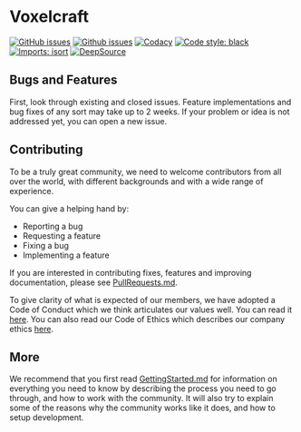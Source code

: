 <!--
-----------------------------------------------------------------------------------------
Copyright (c) 2023 Voxelcraft

For copying notice, see https://github.com/CMihai99/voxelcraft/blob/main/COPYING.
For licenses we use, see https://github.com/CMihai99/voxelcraft/tree/main/LICENSES.
-----------------------------------------------------------------------------------------
-->

# Voxelcraft

[![GitHub issues](https://img.shields.io/github/issues/CMihai99/voxelcraft)](https://github.com/CMihai99/voxelcraft/issues?q=is%3Aissue+is%3Aopen)
[![Github issues](https://img.shields.io/github/issues-closed/CMihai99/voxelcraft)](https://github.com/CMihai99/voxelcraft/issues?q=is%3Aissue+is%3Aclosed)
[![Codacy](https://img.shields.io/codacy/grade/6a5dd521dc2b40cf80cb67133ea652a4)](https://app.codacy.com/gh/CMihai99/voxelcraft/dashboard)
[![Code style: black](https://img.shields.io/badge/code%20style-black-000000.svg)](https://github.com/psf/black)
[![Imports: isort](https://img.shields.io/badge/%20imports-isort-%231674b1?style=flat&labelColor=ef8336)](https://pycqa.github.io/isort/)
[![DeepSource](https://static.deepsource.io/deepsource-badge-light-mini.svg)](https://deepsource.io/gh/CMihai99/voxelcraft?ref=repository-badge)

## Bugs and Features

First, look through existing and closed issues. Feature implementations
and bug fixes of any sort may take up to 2 weeks. If your problem or
idea is not addressed yet, you can open a new issue.

## Contributing

To be a truly great community, we need to welcome contributors from all
over the world, with different backgrounds and with a wide range of
experience.

You can give a helping hand by:

- Reporting a bug
- Requesting a feature
- Fixing a bug
- Implementing a feature

If you are interested in contributing fixes, features and improving documentation, please see [PullRequests.md](https://github.com/CMihai99/voxelcraft/blob/main/docs/how-to/maintaining/PullRequests.md).

To give clarity of what is expected of our members, we have adopted a
Code of Conduct which we think articulates our values well. You can
read it [here](https://github.com/CMihai99/voxelcraft/blob/main/docs/CodeOfConduct.md).
You can also read our Code of Ethics which describes our company ethics
[here](https://github.com/CMihai99/voxelcraft/blob/main/docs/CodeOfEthics.md).

## More

We recommend that you first read [GettingStarted.md](https://github.com/CMihai99/voxelcraft/blob/main/docs/GettingStarted.md)
for information on everything you need to know by describing the process
you need to go through, and how to work with the community. It will also
try to explain some of the reasons why the community works like it does,
and how to setup development.
